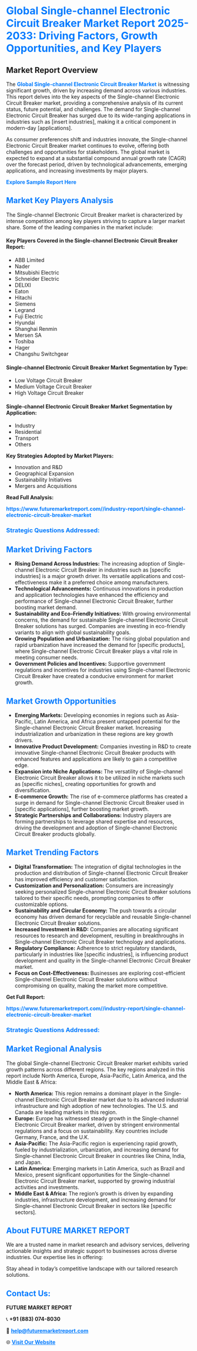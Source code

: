 <h1 style="color: #007BFF;">Global Single-channel Electronic Circuit Breaker Market Report 2025-2033: Driving Factors, Growth Opportunities, and Key Players</h1>

<section id="overview">
<h2>Market Report Overview</h2>
<p>The <a href="https://www.futuremarketreport.com//industry-report/single-channel-electronic-circuit-breaker-market" style="color: #007BFF; text-decoration: none;"><strong>Global Single-channel Electronic Circuit Breaker Market</strong></a> is witnessing significant growth, driven by increasing demand across various industries. This report delves into the key aspects of the Single-channel Electronic Circuit Breaker market, providing a comprehensive analysis of its current status, future potential, and challenges. The demand for Single-channel Electronic Circuit Breaker has surged due to its wide-ranging applications in industries such as [insert industries], making it a critical component in modern-day [applications].</p>
<p>As consumer preferences shift and industries innovate, the Single-channel Electronic Circuit Breaker market continues to evolve, offering both challenges and opportunities for stakeholders. The global market is expected to expand at a substantial compound annual growth rate (CAGR) over the forecast period, driven by technological advancements, emerging applications, and increasing investments by major players.</p>
</section>

<section id="overview">
<p><a href="https://www.futuremarketreport.com//request-sample/reportId=81226" style="color: #007BFF; text-decoration: none;"><strong>Explore Sample Report Here</strong></a></p>
</section>

<section id="key-players">
<h2 style="color: #007BFF;">Market Key Players Analysis</h2>
<p>The Single-channel Electronic Circuit Breaker market is characterized by intense competition among key players striving to capture a larger market share. Some of the leading companies in the market include:</p>
<h4>Key Players Covered in the Single-channel Electronic Circuit Breaker Report:</h4>
<ul><li>ABB Limited</li><li>Nader</li><li>Mitsubishi Electric</li><li>Schneider Electric</li><li>DELIXI</li><li>Eaton</li><li>Hitachi</li><li>Siemens</li><li>Legrand</li><li>Fuji Electric</li><li>Hyundai</li><li>Shanghai Renmin</li><li>Mersen SA</li><li>Toshiba</li><li>Hager</li><li>Changshu Switchgear</li></ul>
<h4>Single-channel Electronic Circuit Breaker Market Segmentation by Type:</h4>
<ul><li>Low Voltage Circuit Breaker</li><li>Medium Voltage Circuit Breaker</li><li>High Voltage Circuit Breaker</li></ul>

<h4>Single-channel Electronic Circuit Breaker Market Segmentation by Application:</h4>
<ul><li>Industry</li><li>Residential</li><li>Transport</li><li>Others</li></ul>
<p><strong>Key Strategies Adopted by Market Players:</strong></p>
<ul>
<li>Innovation and R&D</li>
<li>Geographical Expansion</li>
<li>Sustainability Initiatives</li>
<li>Mergers and Acquisitions</li>
</ul>
</section>

<section>
<p><strong>Read Full Analysis: </strong></p><a href="https://www.futuremarketreport.com//industry-report/single-channel-electronic-circuit-breaker-market" style="color: #007BFF; text-decoration: none;"><strong>https://www.futuremarketreport.com//industry-report/single-channel-electronic-circuit-breaker-market</strong></a>
<h3 style="color: #007BFF;">Strategic Questions Addressed:</h3>
</section>

<section id="driving-factors">
<h2 style="color: #007BFF;">Market Driving Factors</h2>
<ul>
<li><strong>Rising Demand Across Industries:</strong> The increasing adoption of Single-channel Electronic Circuit Breaker in industries such as [specific industries] is a major growth driver. Its versatile applications and cost-effectiveness make it a preferred choice among manufacturers.</li>
<li><strong>Technological Advancements:</strong> Continuous innovations in production and application technologies have enhanced the efficiency and performance of Single-channel Electronic Circuit Breaker, further boosting market demand.</li>
<li><strong>Sustainability and Eco-Friendly Initiatives:</strong> With growing environmental concerns, the demand for sustainable Single-channel Electronic Circuit Breaker solutions has surged. Companies are investing in eco-friendly variants to align with global sustainability goals.</li>
<li><strong>Growing Population and Urbanization:</strong> The rising global population and rapid urbanization have increased the demand for [specific products], where Single-channel Electronic Circuit Breaker plays a vital role in meeting consumer needs.</li>
<li><strong>Government Policies and Incentives:</strong> Supportive government regulations and incentives for industries using Single-channel Electronic Circuit Breaker have created a conducive environment for market growth.</li>
</ul>
</section>

<section id="growth-opportunities">
<h2 style="color: #007BFF;">Market Growth Opportunities</h2>
<ul>
<li><strong>Emerging Markets:</strong> Developing economies in regions such as Asia-Pacific, Latin America, and Africa present untapped potential for the Single-channel Electronic Circuit Breaker market. Increasing industrialization and urbanization in these regions are key growth drivers.</li>
<li><strong>Innovative Product Development:</strong> Companies investing in R&D to create innovative Single-channel Electronic Circuit Breaker products with enhanced features and applications are likely to gain a competitive edge.</li>
<li><strong>Expansion into Niche Applications:</strong> The versatility of Single-channel Electronic Circuit Breaker allows it to be utilized in niche markets such as [specific niches], creating opportunities for growth and diversification.</li>
<li><strong>E-commerce Growth:</strong> The rise of e-commerce platforms has created a surge in demand for Single-channel Electronic Circuit Breaker used in [specific applications], further boosting market growth.</li>
<li><strong>Strategic Partnerships and Collaborations:</strong> Industry players are forming partnerships to leverage shared expertise and resources, driving the development and adoption of Single-channel Electronic Circuit Breaker products globally.</li>
</ul>
</section>

<section id="trending-factors">
<h2 style="color: #007BFF;">Market Trending Factors</h2>
<ul>
<li><strong>Digital Transformation:</strong> The integration of digital technologies in the production and distribution of Single-channel Electronic Circuit Breaker has improved efficiency and customer satisfaction.</li>
<li><strong>Customization and Personalization:</strong> Consumers are increasingly seeking personalized Single-channel Electronic Circuit Breaker solutions tailored to their specific needs, prompting companies to offer customizable options.</li>
<li><strong>Sustainability and Circular Economy:</strong> The push towards a circular economy has driven demand for recyclable and reusable Single-channel Electronic Circuit Breaker solutions.</li>
<li><strong>Increased Investment in R&D:</strong> Companies are allocating significant resources to research and development, resulting in breakthroughs in Single-channel Electronic Circuit Breaker technology and applications.</li>
<li><strong>Regulatory Compliance:</strong> Adherence to strict regulatory standards, particularly in industries like [specific industries], is influencing product development and quality in the Single-channel Electronic Circuit Breaker market.</li>
<li><strong>Focus on Cost-Effectiveness:</strong> Businesses are exploring cost-efficient Single-channel Electronic Circuit Breaker solutions without compromising on quality, making the market more competitive.</li>
</ul>
</section>

<section>
<p><strong>Get Full Report: </strong></p><a href="https://www.futuremarketreport.com//industry-report/single-channel-electronic-circuit-breaker-market" style="color: #007BFF; text-decoration: none;"><strong>https://www.futuremarketreport.com//industry-report/single-channel-electronic-circuit-breaker-market</strong></a>
<h3 style="color: #007BFF;">Strategic Questions Addressed:</h3>
</section>


<section id="regional-analysis">
<h2 style="color: #007BFF;">Market Regional Analysis</h2>
<p>The global Single-channel Electronic Circuit Breaker market exhibits varied growth patterns across different regions. The key regions analyzed in this report include North America, Europe, Asia-Pacific, Latin America, and the Middle East & Africa:</p>
<ul>
<li><strong>North America:</strong> This region remains a dominant player in the Single-channel Electronic Circuit Breaker market due to its advanced industrial infrastructure and high adoption of new technologies. The U.S. and Canada are leading markets in this region.</li>
<li><strong>Europe:</strong> Europe has witnessed steady growth in the Single-channel Electronic Circuit Breaker market, driven by stringent environmental regulations and a focus on sustainability. Key countries include Germany, France, and the U.K.</li>
<li><strong>Asia-Pacific:</strong> The Asia-Pacific region is experiencing rapid growth, fueled by industrialization, urbanization, and increasing demand for Single-channel Electronic Circuit Breaker in countries like China, India, and Japan.</li>
<li><strong>Latin America:</strong> Emerging markets in Latin America, such as Brazil and Mexico, present significant opportunities for the Single-channel Electronic Circuit Breaker market, supported by growing industrial activities and investments.</li>
<li><strong>Middle East & Africa:</strong> The region’s growth is driven by expanding industries, infrastructure development, and increasing demand for Single-channel Electronic Circuit Breaker in sectors like [specific sectors].</li>
</ul>
</section>

<footer>
<h2 style="color: #007BFF;">About FUTURE MARKET REPORT</h2>
<p>We are a trusted name in market research and advisory services, delivering actionable insights and strategic support to businesses across diverse industries. Our expertise lies in offering:</p>

<p>Stay ahead in today’s competitive landscape with our tailored research solutions.</p>

<h2 style="color: #007BFF;">Contact Us:</h2>
<p><strong>FUTURE MARKET REPORT</strong></p>
<p>📞 <strong>+91 (883) 074-8030</strong></p>
<p>📧 <strong><a href="mailto:help@futuremarketreport.com" style="color: #007BFF;">help@futuremarketreport.com</a></strong></p>
<p>🌐 <strong><a href="https://www.futuremarketreport.com/" style="color: #007BFF;">Visit Our Website</a></strong></p>
</footer>
